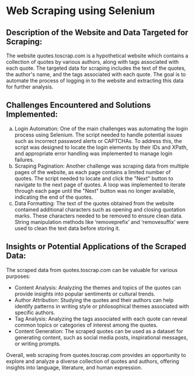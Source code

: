 # Web Scraping using Selenium

##	Description of the Website and Data Targeted for Scraping:

The website quotes.toscrap.com is a hypothetical website which contains a collection of quotes by various authors, along with tags associated with each quote. The targeted data for scraping includes the text of the quotes, the author's name, and the tags associated with each quote. The goal is to automate the process of logging in to the website and extracting this data for further analysis.

##	Challenges Encountered and Solutions Implemented:

<ol type='a'>
  <li>Login Automation: One of the main challenges was automating the login process using Selenium. The script needed to handle potential issues such as incorrect password alerts or CAPTCHAs. To address this, the script was designed to locate the login elements by their IDs and XPath, and appropriate error handling was implemented to manage login failures.</li>
  <li>Scraping Pagination: Another challenge was scraping data from multiple pages of the website, as each page contains a limited number of quotes. The script needed to locate and click the "Next" button to navigate to the next page of quotes. A loop was implemented to iterate through each page until the "Next" button was no longer available, indicating the end of the quotes.</li>
  <li>Data Formatting: The text of the quotes obtained from the website contained additional characters such as opening and closing quotation marks. These characters needed to be removed to ensure clean data. String manipulation methods like ‘removeprefix’ and ‘removesuffix’ were used to clean the text data before storing it.</li>
</ol>

##	Insights or Potential Applications of the Scraped Data:

The scraped data from quotes.toscrap.com can be valuable for various purposes:

<ul>
  <li>Content Analysis: Analyzing the themes and topics of the quotes can provide insights into popular sentiments or cultural trends.</li>
  <li>Author Attribution: Studying the quotes and their authors can help identify patterns in writing style or philosophical themes associated with specific authors.</li>
  <li>Tag Analysis: Analyzing the tags associated with each quote can reveal common topics or categories of interest among the quotes.</li>
  <li>Content Generation: The scraped quotes can be used as a dataset for generating content, such as social media posts, inspirational messages, or writing prompts.</li>
</ul>

Overall, web scraping from quotes.toscrap.com provides an opportunity to explore and analyze a diverse collection of quotes and authors, offering insights into language, literature, and human expression.
